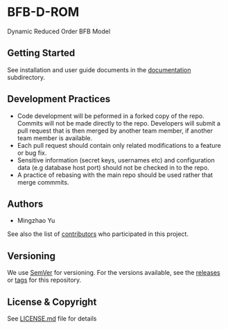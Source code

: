 # BFB-D-ROM
Dynamic Reduced Order BFB Model

## Getting Started

See installation and user guide documents in the [documentation](./docs) subdirectory.

## Development Practices

* Code development will be peformed in a forked copy of the repo. Commits will not be 
  made directly to the repo. Developers will submit a pull request that is then merged
  by another team member, if another team member is available.
* Each pull request should contain only related modifications to a feature or bug fix.  
* Sensitive information (secret keys, usernames etc) and configuration data 
  (e.g database host port) should not be checked in to the repo.
* A practice of rebasing with the main repo should be used rather that merge commmits.

## Authors

* Mingzhao Yu

See also the list of [contributors](../../contributors) who participated in this project.

## Versioning

We use [SemVer](http://semver.org/) for versioning. For the versions available, 
see the [releases](../../releases) or [tags](../../tags) for this repository. 

## License & Copyright

See [LICENSE.md](LICENSE.md) file for details
